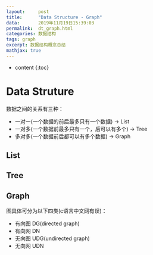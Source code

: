 ```yaml
---
layout:     post
title:      "Data Structure - Graph"
data:       2019年11月19日15:39:03
permalink:  dt_graph.html
categories: 数据结构
tags: graph
excerpt: 数据结构概念总结
mathjax: true
---
```

* content
{:toc}

# Data Struture  
数据之间的关系有三种：  
- 一对一(一个数据的前后最多只有一个数据) -> List  
- 一对多(一个数据前最多只有一个，后可以有多个) -> Tree  
- 多对多(一个数据前后都可以有多个数据) -> Graph  
## List  
## Tree  
## Graph  
图具体可分为以下四类(c语言中文网有误)：  
- 有向图 DG(directed graph)  
- 有向网 DN
- 无向图 UDG(undirected graph)  
- 无向网 UDN  

